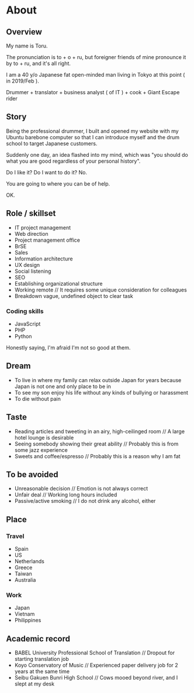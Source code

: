 # About
## Overview
My name is Toru.

The pronunciation is to + o + ru, but foreigner friends of mine pronounce it by to + ru, and it's all right.

I am a 40 y/o Japanese fat open-minded man living in Tokyo at this point ( in 2019/Feb ).

Drummer + translator + business analyst ( of IT ) + cook + Giant Escape rider

## Story
Being the professional drummer, I built and opened my website with my Ubuntu barebone computer so that I can introduce myself and the drum school to target Japanese customers.

Suddenly one day, an idea flashed into my mind, which was "you should do what you are good regardless of your personal history".

Do I like it? Do I want to do it? No.

You are going to where you can be of help.

OK.

## Role / skillset
- IT project management
- Web direction
- Project management office
- BrSE
- Sales
- Information architecture
- UX design
- Social listening
- SEO
- Establishing organizational structure
- Working remote // It requires some unique consideration for colleagues
- Breakdown vague, undefined object to clear task

### Coding skills
- JavaScript
- PHP
- Python

Honestly saying, I'm afraid I'm not so good at them.

## Dream
- To live in where my family can relax outside Japan for years because Japan is not one and only place to be in
- To see my son enjoy his life without any kinds of bullying or harassment
- To die without pain

## Taste
- Reading articles and tweeting in an airy, high-ceilinged room // A large hotel lounge is desirable
- Seeing somebody showing their great ability // Probably this is from some jazz experience
- Sweets and coffee/espresso // Probably this is a reason why I am fat

## To be avoided
- Unreasonable decision // Emotion is not always correct
- Unfair deal // Working long hours included
- Passive/active smoking // I do not drink any alcohol, either

## Place
### Travel
- Spain
- US
- Netherlands
- Greece
- Taiwan
- Australia

### Work
- Japan
- Vietnam
- Philippines

## Academic record
- BABEL University Professional School of Translation // Dropout for starting translation job
- Koyo Conservatory of Music // Experienced paper delivery job for 2 years at the same time
- Seibu Gakuen Bunri High School // Cows mooed beyond river, and I slept at my desk
